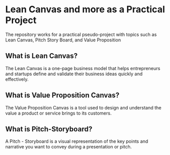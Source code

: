 # Lean Canvas and more as a Practical Project
The repository works for a practical pseudo-project with topics such as Lean Canvas, Pitch Story Board, and Value Proposition

## What is Lean Canvas?
The Lean Canvas is a one-page business model that helps entrepreneurs and startups define and validate their business ideas quickly and effectively.

## What is Value Proposition Canvas?
The Value Proposition Canvas is a tool used to design and understand the value a product or service brings to its customers.

## What is Pitch-Storyboard?
A Pitch - Storyboard is a visual representation of the key points and narrative you want to convey during a presentation or pitch.
